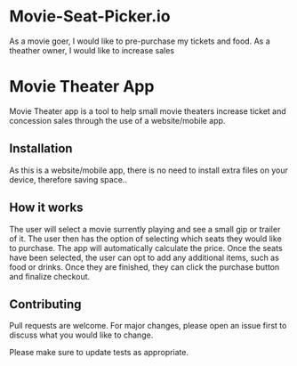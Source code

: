 # Movie-Seat-Picker.io

As a movie goer, I would like to pre-purchase my tickets and food.
As a theather owner, I would like to increase sales

# Movie Theater App

Movie Theater app is a tool to help small movie theaters increase ticket and concession sales through the use of a website/mobile app.

## Installation

As this is a website/mobile app, there is no need to install extra files on your device, therefore saving space..



## How it works
The user will select a movie surrently playing and see a small gip or trailer of it. The user then has the option of selecting which seats they would like to purchase. The app will automatically calculate the price. Once the seats have been selected, the user can opt to add any additional items, such as food or drinks. Once they are finished, they can click the purchase button and finalize checkout.


## Contributing
Pull requests are welcome. For major changes, please open an issue first to discuss what you would like to change.

Please make sure to update tests as appropriate.
